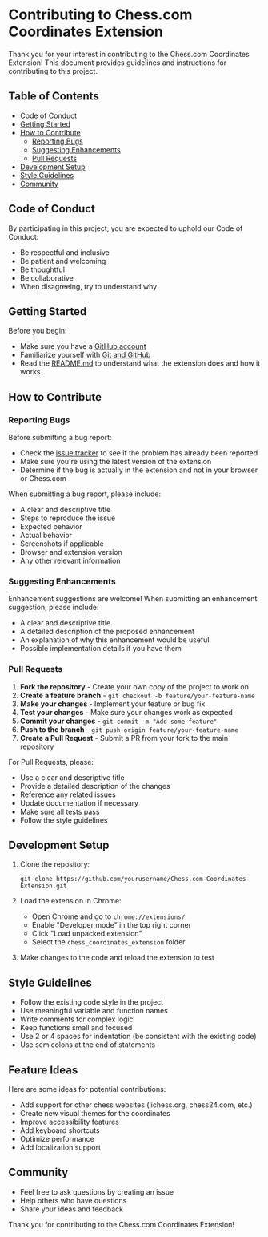 # Contributing to Chess.com Coordinates Extension

Thank you for your interest in contributing to the Chess.com Coordinates Extension! This document provides guidelines and instructions for contributing to this project.

## Table of Contents

- [Code of Conduct](#code-of-conduct)
- [Getting Started](#getting-started)
- [How to Contribute](#how-to-contribute)
  - [Reporting Bugs](#reporting-bugs)
  - [Suggesting Enhancements](#suggesting-enhancements)
  - [Pull Requests](#pull-requests)
- [Development Setup](#development-setup)
- [Style Guidelines](#style-guidelines)
- [Community](#community)

## Code of Conduct

By participating in this project, you are expected to uphold our Code of Conduct:

- Be respectful and inclusive
- Be patient and welcoming
- Be thoughtful
- Be collaborative
- When disagreeing, try to understand why

## Getting Started

Before you begin:

- Make sure you have a [GitHub account](https://github.com/signup)
- Familiarize yourself with [Git and GitHub](https://docs.github.com/en/get-started)
- Read the [README.md](README.md) to understand what the extension does and how it works

## How to Contribute

### Reporting Bugs

Before submitting a bug report:

- Check the [issue tracker](../../issues) to see if the problem has already been reported
- Make sure you're using the latest version of the extension
- Determine if the bug is actually in the extension and not in your browser or Chess.com

When submitting a bug report, please include:

- A clear and descriptive title
- Steps to reproduce the issue
- Expected behavior
- Actual behavior
- Screenshots if applicable
- Browser and extension version
- Any other relevant information

### Suggesting Enhancements

Enhancement suggestions are welcome! When submitting an enhancement suggestion, please include:

- A clear and descriptive title
- A detailed description of the proposed enhancement
- An explanation of why this enhancement would be useful
- Possible implementation details if you have them

### Pull Requests

1. **Fork the repository** - Create your own copy of the project to work on
2. **Create a feature branch** - `git checkout -b feature/your-feature-name`
3. **Make your changes** - Implement your feature or bug fix
4. **Test your changes** - Make sure your changes work as expected
5. **Commit your changes** - `git commit -m "Add some feature"`
6. **Push to the branch** - `git push origin feature/your-feature-name`
7. **Create a Pull Request** - Submit a PR from your fork to the main repository

For Pull Requests, please:

- Use a clear and descriptive title
- Provide a detailed description of the changes
- Reference any related issues
- Update documentation if necessary
- Make sure all tests pass
- Follow the style guidelines

## Development Setup

1. Clone the repository:
   ```
   git clone https://github.com/yourusername/Chess.com-Coordinates-Extension.git
   ```

2. Load the extension in Chrome:
   - Open Chrome and go to `chrome://extensions/`
   - Enable "Developer mode" in the top right corner
   - Click "Load unpacked extension"
   - Select the `chess_coordinates_extension` folder

3. Make changes to the code and reload the extension to test

## Style Guidelines

- Follow the existing code style in the project
- Use meaningful variable and function names
- Write comments for complex logic
- Keep functions small and focused
- Use 2 or 4 spaces for indentation (be consistent with the existing code)
- Use semicolons at the end of statements

## Feature Ideas

Here are some ideas for potential contributions:

- Add support for other chess websites (lichess.org, chess24.com, etc.)
- Create new visual themes for the coordinates
- Improve accessibility features
- Add keyboard shortcuts
- Optimize performance
- Add localization support

## Community

- Feel free to ask questions by creating an issue
- Help others who have questions
- Share your ideas and feedback

Thank you for contributing to the Chess.com Coordinates Extension!
